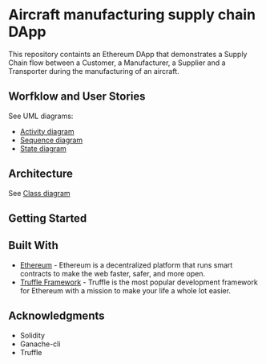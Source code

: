 # Aircraft manufacturing supply chain DApp

This repository containts an Ethereum DApp that demonstrates a Supply Chain flow between a Customer, a Manufacturer, a Supplier and a Transporter during the manufacturing of an aircraft.  

## Worfklow and User Stories
See UML diagrams:
- [Activity diagram](./images/UML/AC_SupplyChain_ActivityDiagram.png)
- [Sequence diagram](./images/UML/AC_SupplyChain_SequenceDiagram.png)
- [State diagram](./images/UML/AC_SupplyChain_StateDiagram.png)

## Architecture
See [Class diagram](./images/UML/AC_SupplyChain_ClassDiagram.png)


## Getting Started



## Built With

* [Ethereum](https://www.ethereum.org/) - Ethereum is a decentralized platform that runs smart contracts
to make the web faster, safer, and more open.
* [Truffle Framework](http://truffleframework.com/) - Truffle is the most popular development framework for Ethereum with a mission to make your life a whole lot easier.

## Acknowledgments

* Solidity
* Ganache-cli
* Truffle
